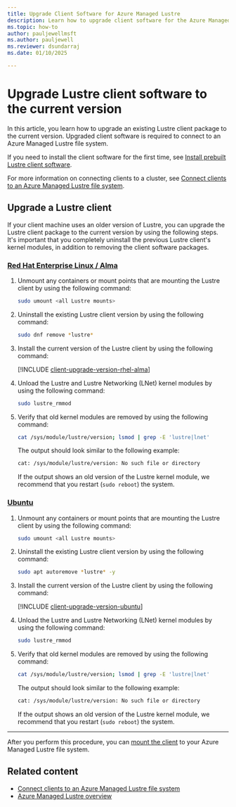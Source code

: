 ```yaml
---
title: Upgrade Client Software for Azure Managed Lustre
description: Learn how to upgrade client software for the Azure Managed Lustre file system.
ms.topic: how-to
author: pauljewellmsft
ms.author: pauljewell
ms.reviewer: dsundarraj
ms.date: 01/10/2025

---
```


# Upgrade Lustre client software to the current version

In this article, you learn how to upgrade an existing Lustre client package to the current version. Upgraded client software is required to connect to an Azure Managed Lustre file system.

If you need to install the client software for the first time, see [Install prebuilt Lustre client software](client-install.md).

For more information on connecting clients to a cluster, see [Connect clients to an Azure Managed Lustre file system](connect-clients.md).

## Upgrade a Lustre client

If your client machine uses an older version of Lustre, you can upgrade the Lustre client package to the current version by using the following steps. It's important that you completely uninstall the previous Lustre client's kernel modules, in addition to removing the client software packages.

### [Red Hat Enterprise Linux / Alma](#tab/rhel)

1. Unmount any containers or mount points that are mounting the Lustre client by using the following command:

    ```bash
    sudo umount <all Lustre mounts>
    ```

1. Uninstall the existing Lustre client version by using the following command:

    ```bash
    sudo dnf remove *lustre*
    ```

1. Install the current version of the Lustre client by using the following command:

    [!INCLUDE [client-upgrade-version-rhel-alma](./includes/client-upgrade-version-rhel-alma.md)]

1. Unload the Lustre and Lustre Networking (LNet) kernel modules by using the following command:

    ```bash
    sudo lustre_rmmod
    ```

1. Verify that old kernel modules are removed by using the following command:

    ```bash
    cat /sys/module/lustre/version; lsmod | grep -E 'lustre|lnet'
    ```

    The output should look similar to the following example:

    ```bash
    cat: /sys/module/lustre/version: No such file or directory
    ```

    If the output shows an old version of the Lustre kernel module, we recommend that you restart (`sudo reboot`) the system.

### [Ubuntu](#tab/ubuntu)

1. Unmount any containers or mount points that are mounting the Lustre client by using the following command:

    ```bash
    sudo umount <all Lustre mounts>
    ```

1. Uninstall the existing Lustre client version by using the following command:

    ```bash
    sudo apt autoremove *lustre* -y
    ```

1. Install the current version of the Lustre client by using the following command:

    [!INCLUDE [client-upgrade-version-ubuntu](./includes/client-upgrade-version-ubuntu.md)]

1. Unload the Lustre and Lustre Networking (LNet) kernel modules by using the following command:

    ```bash
    sudo lustre_rmmod
    ```

1. Verify that old kernel modules are removed by using the following command:

    ```bash
    cat /sys/module/lustre/version; lsmod | grep -E 'lustre|lnet'
    ```

    The output should look similar to the following example:

    ```bash
    cat: /sys/module/lustre/version: No such file or directory
    ```

    If the output shows an old version of the Lustre kernel module, we recommend that you restart (`sudo reboot`) the system.

---

After you perform this procedure, you can [mount the client](connect-clients.md#start-the-lustre-client-by-using-the-mount-command) to your Azure Managed Lustre file system.

## Related content

- [Connect clients to an Azure Managed Lustre file system](connect-clients.md)
- [Azure Managed Lustre overview](amlfs-overview.md)
